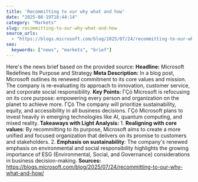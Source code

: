 ```yaml
---
title: 'Recommitting to our why what and how'
date: "2025-08-19T18:44:14"
category: "Markets"
slug: recommitting-to-our-why-what-and-how
source_urls:
  - "https://blogs.microsoft.com/blog/2025/07/24/recommitting-to-our-why-what-and-how/"
seo:
  keywords: ["news", "markets", "brief"]
---
```

Here's the news brief based on the provided source:  **Headline:** Microsoft Redefines Its Purpose and Strategy  **Meta Description:** In a blog post, Microsoft outlines its renewed commitment to its core values and mission. The company is re-evaluating its approach to innovation, customer service, and corporate social responsibility.  **Key Points:**  ΓÇó Microsoft is refocusing on its core purpose: empowering every person and organization on the planet to achieve more. ΓÇó The company will prioritize sustainability, equity, and accessibility in all business decisions. ΓÇó Microsoft plans to invest heavily in emerging technologies like AI, quantum computing, and mixed reality.  **Takeaways with Light Analysis:**  1. **Realigning with core values**: By recommitting to its purpose, Microsoft aims to create a more unified and focused organization that delivers on its promise to customers and stakeholders. 2. **Emphasis on sustainability**: The company's renewed emphasis on environmental and social responsibility highlights the growing importance of ESG (Environmental, Social, and Governance) considerations in business decision-making.  **Sources:** https://blogs.microsoft.com/blog/2025/07/24/recommitting-to-our-why-what-and-how/ 
